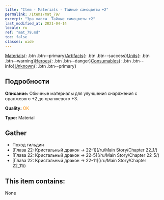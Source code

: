 ```yaml
---
title: "Item - Materials - Тайные самоцветы +2"
permalink: /Items/mat_79/
excerpt: "Эра хаоса  Тайные самоцветы +2"
last_modified_at: 2021-04-14
locale: ru
ref: "mat_79.md"
toc: false
classes: wide
---
```

 [Materials](/ru/Items/){: .btn .btn--primary}[Artifacts](/ru/Items/Artifacts/){: .btn .btn--success}[Units](/ru/Items/Units/){: .btn .btn--warning}[Heroes](/ru/Items/Heroes/){: .btn .btn--danger}[Consumables](/ru/Items/Consumables/){: .btn .btn--info}[Unknown](/ru/Items/Unknown/){: .btn .btn--primary}

## Подробности
 **Описание:** Обычные материалы для улучшения снаряжения c оранжевого +2 до оранжевого +3.

 **Quality:** <span style="color: #FF8C00">OK</span>

 **Type:** Material

## Gather

*    Поход гильдии 
*    [Глава 22: Кристальный дракон -> 22-1](/ru/Main Story/Chapter 22_1/) 
*    [Глава 22: Кристальный дракон -> 22-5](/ru/Main Story/Chapter 22_5/) 
*    [Глава 22: Кристальный дракон -> 22-11](/ru/Main Story/Chapter 22_11/) 

## This item contains:

  None

